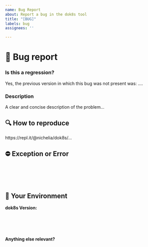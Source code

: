 ```yaml
---
name: Bug Report
about: Report a bug in the dok8s tool
title: "[BUG]"
labels: bug
assignees: ''

---
```


<!--🌈🌈🌈🌈🌈🌈🌈🌈🌈🌈🌈🌈🌈🌈🌈🌈🌈🌈🌈🌈🌈🌈🌈🌈🌈🌈🌈🌈🌈🌈🌈

Please search for open/closed tickets before a submission of a new one.
Existing issues often contain information about workarounds, resolution, or progress updates.

🌈🌈🌈🌈🌈🌈🌈🌈🌈🌈🌈🌈🌈🌈🌈🌈🌈🌈🌈🌈🌈🌈🌈🌈🌈🌈🌈🌈🌈🌈🌈-->


# 🐛 Bug report

### Is this a regression?

<!-- Did this behaviour use to work in the previous version? -->
<!-- ✍️--> Yes, the previous version in which this bug was not present was: ....


### Description

<!-- ✍️--> A clear and concise description of the problem...


## 🔍 How to reproduce
<!--
Please create and share reproduction of the issue starting with this template: https://repl.it/@nichelia/dok8s
-->
<!-- ✍️--> https://repl.it/@nichelia/dok8s/...

<!--
Issues that don't have enough info and can't be reproduced will be closed.

You can read more about issue submission guidelines here: https://github.com/nichelia/dok8s/blob/master/CONTRIBUTE.md
-->

## ⛔️ Exception or Error
<pre><code>
<!-- If the issue is accompanied by an exception or an error, please share it below: -->
<!-- ✍️-->

</code></pre>


## 🧩 Your Environment

**dok8s Version:**
<pre><code>
<!-- run `poetry version` and paste output below -->
<!-- ✍️-->

</code></pre>

**Anything else relevant?**
<!-- ✍️Is this a python specific issue? If so, please specify the python version. -->

<!-- ✍️Do any of these matter: operating system, IDE, package manager, ...? If so, please mention it below. -->
